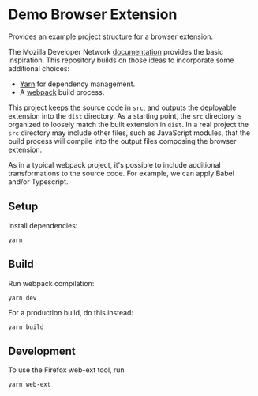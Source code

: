 # Demo Browser Extension

Provides an example project structure for a browser extension.

The Mozilla Developer Network [documentation](https://developer.mozilla.org/en-US/docs/Mozilla/Add-ons/WebExtensions) provides the basic inspiration.
This repository builds on those ideas to incorporate some additional choices:

* [Yarn](https://yarnpkg.com/lang/en/) for dependency management.
* A [webpack](https://webpack.js.org/) build process.

This project keeps the source code in `src`, and outputs the deployable extension into the `dist` directory.
As a starting point, the `src` directory is organized to loosely match the built extension in `dist`.
In a real project the `src` directory may include other files, such as JavaScript modules,
that the build process will compile into the output files composing the browser extension.

As in a typical webpack project, it's possible to include additional transformations to the source code. For example, we can apply Babel and/or Typescript.

## Setup

Install dependencies:

```
yarn
```

## Build

Run webpack compilation:

```
yarn dev
```

For a production build, do this instead:

```
yarn build
```

## Development

To use the Firefox web-ext tool, run

```
yarn web-ext
```

